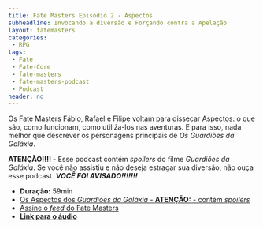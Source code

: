 ```yaml
---
title: Fate Masters Episódio 2 - Aspectos
subheadline: Invocando a diversão e Forçando contra a Apelação
layout: fatemasters
categories:
 - RPG
tags:
 - Fate
 - Fate-Core
 - fate-masters
 - fate-masters-podcast
 - Podcast
header: no
---
```


Os Fate Masters Fábio, Rafael e Filipe voltam para dissecar Aspectos: o que são, como funcionam, como utiliźa-los nas aventuras. E para isso, nada melhor que descrever os personagens principais de _Os Guardiões da Galáxia_.

**ATENÇÃO!!!! -** Esse podcast contém _spoilers_ do filme _Guardiões da Galáxia_. Se você não assistiu e não deseja estragar sua diversão, não ouça esse podcast. **_VOCÊ FOI AVISADO!!!!!!!_**

- **Duração:** 59min
- [Os Aspectos dos *Guardiões da Galáxia* - **ATENÇÃO:** - contém _spoilers_][1]
- [Assine o _feed_ do Fate Masters][feed-fatemasters]
- [**Link para o áudio**][link-mp3]

[1]: /rpg/FateMasters2-AspectosGuardioesDaGalaxia/
[feed-fatemasters]: http://feeds.feedburner.com/FateMastersRPG
[link-mp3]: https://archive.org/download/fate_masters_2_aspectos_201506/fate_masters_2_aspectos.mp3
